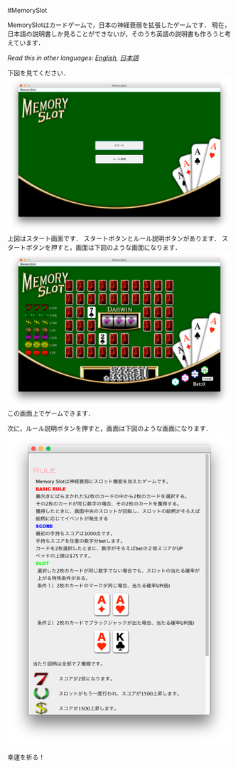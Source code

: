 #MemorySlot

MemorySlotはカードゲームで，日本の神経衰弱を拡張したゲームです．
現在，日本語の説明書しか見ることができないが，そのうち英語の説明書も作ろうと考えています．

*Read this in other languages: [English](README.md), [日本語](README.ja.md)*

下図を見てください．
<img alt="First display." src="https://github.com/0ED/MemorySlot/blob/master/images/slot1.png" />
上図はスタート画面です．
スタートボタンとルール説明ボタンがあります．
スタートボタンを押すと，画面は下図のような画面になります．
<img alt="Second display." src="https://github.com/0ED/MemorySlot/blob/master/images/slot2.png" />
この画面上でゲームできます．

次に，ルール説明ボタンを押すと，画面は下図のような画面になります．
<img alt="Description display." src="https://github.com/0ED/MemorySlot/blob/master/images/description.png" />

幸運を祈る！
